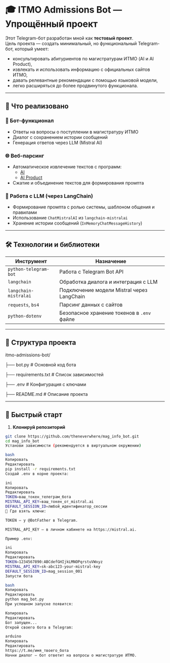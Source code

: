 # 🎓 ITMO Admissions Bot — Упрощённый проект

Этот Telegram-бот разработан мной как **тестовый проект**.  
Цель проекта — создать минимальный, но функциональный Telegram-бот, который умеет:
- консультировать абитуриентов по магистратурам ИТМО (AI и AI Product),
- извлекать и использовать информацию с официальных сайтов ИТМО,
- давать релевантные рекомендации с помощью языковой модели,
- легко расширяться до более продвинутого функционала.

---

## 📌 Что реализовано

### 💬 Бот-функционал
- Ответы на вопросы о поступлении в магистратуру ИТМО
- Диалог с сохранением истории сообщений
- Генерация ответов через LLM (Mistral AI)

### 🌐 Веб-парсинг
- Автоматическое извлечение текстов с программ:
  - [AI](https://abit.itmo.ru/program/master/ai)
  - [AI Product](https://abit.itmo.ru/program/master/ai_product)
- Сжатие и объединение текстов для формирования промпта

### 🧠 Работа с LLM (через LangChain)
- Формирование промпта с ролью системы, шаблоном общения и правилами
- Использование `ChatMistralAI` из `langchain-mistralai`
- Хранение истории сообщений (`InMemoryChatMessageHistory`)

---

## 🛠️ Технологии и библиотеки

| Инструмент            | Назначение                                             |
|-----------------------|--------------------------------------------------------|
| `python-telegram-bot` | Работа с Telegram Bot API                               |
| `langchain`           | Обработка диалога и интеграция с LLM                   |
| `langchain-mistralai` | Подключение модели Mistral через LangChain             |
| `requests`, `bs4`     | Парсинг данных с сайтов                                 |
| `python-dotenv`       | Безопасное хранение токенов в `.env` файле             |

---

## 📂 Структура проекта

itmo-admissions-bot/

├── bot.py # Основной код бота

├── requirements.txt # Список зависимостей

├── .env # Конфигурация с ключами

├── README.md # Описание проекта


---

## 🚀 Быстрый старт

1. **Клонируй репозиторий**
```bash
git clone https://github.com/theneverwhere/mag_info_bot.git
cd mag_info_bot
Установи зависимости (рекомендуется в виртуальном окружении)

bash
Копировать
Редактировать
pip install -r requirements.txt
Создай .env в корне проекта:

ini
Копировать
Редактировать
TOKEN=ваш_токен_телеграм_бота
MISTRAL_API_KEY=ваш_токен_от_mistral.ai
DEFAULT_SESSION_ID=любой_идентификатор_сессии
📌 Где взять ключи:

TOKEN — у @BotFather в Telegram.

MISTRAL_API_KEY — в личном кабинете на https://mistral.ai.

Пример .env:

ini
Копировать
Редактировать
TOKEN=1234567890:ABCdefGHIjkLMNOPqrstuVWxyz
MISTRAL_API_KEY=sk-abc123-your-mistral-key
DEFAULT_SESSION_ID=mag_session_001
Запусти бота

bash
Копировать
Редактировать
python mag_bot.py
При успешном запуске появится:

Копировать
Редактировать
Бот запущен...
Открой своего бота в Telegram:

arduino
Копировать
Редактировать
https://t.me/имя_твоего_бота
Начни диалог — бот ответит на вопросы о магистратуре ИТМО.

